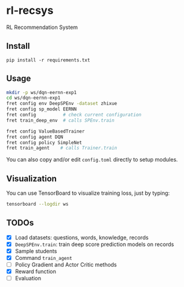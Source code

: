 # rl-recsys
RL Recommendation System

## Install
```
pip install -r requirements.txt
```

## Usage

```sh
mkdir -p ws/dqn-eernn-exp1
cd ws/dqn-eernn-exp1
fret config env DeepSPEnv -dataset zhixue
fret config sp_model EERNN
fret config          # check current configuration
fret train_deep_env  # calls SPEnv.train

fret config ValueBasedTrainer
fret config agent DQN
fret config policy SimpleNet
fret train_agent    # calls Trainer.train
```

You can also copy and/or edit `config.toml` directly to setup modules.

## Visualization

You can use TensorBoard to visualize training loss, just by typing:

```sh
tensorboard --logdir ws 
```

## TODOs
- [x] Load datasets: questions, words, knowledge, records
- [x] `DeepSPEnv.train`: train deep score prediction models on records
- [x] Sample students
- [x] Command `train_agent`
- [ ] Policy Gradient and Actor Critic methods
- [x] Reward function
- [ ] Evaluation
